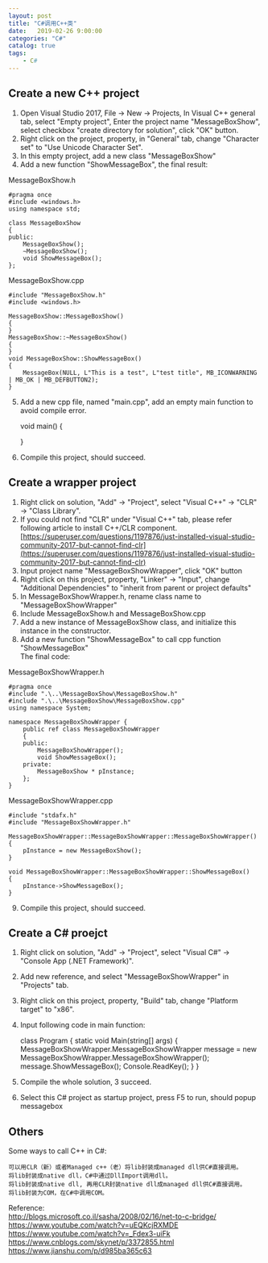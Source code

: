 ```yaml
---                                  
layout: post                                  
title: "C#调用C++类"                                  
date:   2019-02-26 9:00:00                                   
categories: "C#"                                  
catalog: true                                  
tags:                                   
    - C#                                  
---                        
```

    
## Create a new C++ project  

1. Open Visual Studio 2017, File -> New -> Projects, In Visual C++ general tab, select "Empty project", Enter the project name "MessageBoxShow", select checkbox "create directory for solution", click "OK" button.   
2. Right click on the project, property, in "General" tab, change "Character set" to "Use Unicode Character Set".   
3. In this empty project, add a new class "MessageBoxShow"   
4. Add a new function "ShowMessageBox", the final result:   

MessageBoxShow.h

    #pragma once
    #include <windows.h>
    using namespace std;

    class MessageBoxShow
    {
    public:
        MessageBoxShow();
        ~MessageBoxShow();
        void ShowMessageBox();
    };

MessageBoxShow.cpp

    #include "MessageBoxShow.h"
    #include <windows.h>

    MessageBoxShow::MessageBoxShow()
    {
    }
    MessageBoxShow::~MessageBoxShow()
    {
    }
    void MessageBoxShow::ShowMessageBox()
    {
        MessageBox(NULL, L"This is a test", L"test title", MB_ICONWARNING | MB_OK | MB_DEFBUTTON2);
    }

5. Add a new cpp file, named "main.cpp", add an empty main function to avoid compile error.


    void main()
    {

    }

	
6. Compile this project, should succeed.   

## Create a wrapper project

1. Right click on solution, "Add" -> "Project", select "Visual C++" -> "CLR" -> "Class Library".   
2. If you could not find "CLR" under "Visual C++" tab, please refer following article to install C++/CLR component.   
[https://superuser.com/questions/1197876/just-installed-visual-studio-community-2017-but-cannot-find-clr](https://superuser.com/questions/1197876/just-installed-visual-studio-community-2017-but-cannot-find-clr)   
3. Input project name "MessageBoxShowWrapper", click "OK" button   
4. Right click on this project, property, "Linker" -> "Input", change "Additional Dependencies" to "inherit from parent or project defaults"   
5. In MessageBoxShowWrapper.h, rename class name to "MessageBoxShowWrapper"  
6. Include MessageBoxShow.h and MessageBoxShow.cpp  
7. Add a new instance of MessageBoxShow class, and initialize this instance in the constructor.  
8. Add a new function "ShowMessageBox" to call cpp function "ShowMessageBox"    
The final code:   

MessageBoxShowWrapper.h
    
    #pragma once
    #include ".\..\MessageBoxShow\MessageBoxShow.h"
    #include ".\..\MessageBoxShow\MessageBoxShow.cpp"
    using namespace System;

    namespace MessageBoxShowWrapper {
        public ref class MessageBoxShowWrapper
        {
        public:
            MessageBoxShowWrapper();
            void ShowMessageBox();
        private:
            MessageBoxShow * pInstance;
        };
    }
    
MessageBoxShowWrapper.cpp   

    #include "stdafx.h"
    #include "MessageBoxShowWrapper.h"

    MessageBoxShowWrapper::MessageBoxShowWrapper::MessageBoxShowWrapper()
    {
        pInstance = new MessageBoxShow();
    }

    void MessageBoxShowWrapper::MessageBoxShowWrapper::ShowMessageBox()
    {
        pInstance->ShowMessageBox();
    }


9. Compile this project, should succeed.   

## Create a C# proejct

1. Right click on solution, "Add" -> "Project", select "Visual C#" -> "Console App (.NET Framework)".    
2. Add new reference, and select "MessageBoxShowWrapper" in "Projects" tab.  
3. Right click on this project, property, "Build" tab, change "Platform target" to "x86".  
4. Input following code in main function:   

    class Program
    {
        static void Main(string[] args)
        {
            MessageBoxShowWrapper.MessageBoxShowWrapper message = new MessageBoxShowWrapper.MessageBoxShowWrapper();
            message.ShowMessageBox();
            Console.ReadKey();
        }
    }

	
5. Compile the whole solution, 3 succeed.   
6. Select this C# project as startup project, press F5 to run, should popup messagebox  

## Others

Some ways to call C++ in C#:   

    可以用CLR（新）或者Managed c++（老）将lib封装成managed dll供C#直接调用。   
    将lib封装成native dll，C#中通过DllImport调用dll。   
    将lib封装成native dll, 再用CLR封装native dll成managed dll供C#直接调用。  
    将lib封装为COM，在C#中调用COM。  

Reference:  
http://blogs.microsoft.co.il/sasha/2008/02/16/net-to-c-bridge/  
https://www.youtube.com/watch?v=uEQKcjRXMDE  
https://www.youtube.com/watch?v=_Fdex3-uiFk  
https://www.cnblogs.com/skynet/p/3372855.html  
https://www.jianshu.com/p/d985ba365c63  